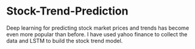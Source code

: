 # Stock-Trend-Prediction
Deep learning for predicting stock market prices and trends has become even more popular than before. I have used yahoo finance to collect the data and LSTM to build the stock trend model.
